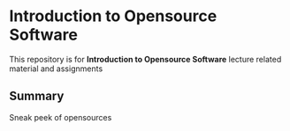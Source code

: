 # Introduction to Opensource Software
This repository is for **Introduction to Opensource Software** lecture related material and assignments  
  
## Summary
Sneak peek of opensources
